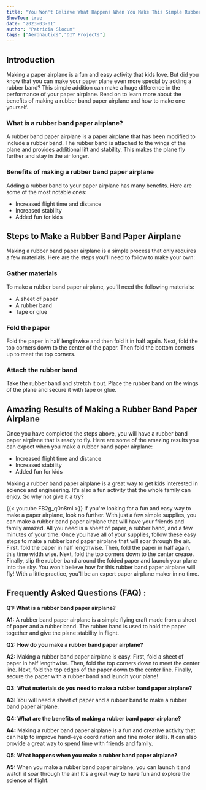```yaml
---
title: "You Won't Believe What Happens When You Make This Simple Rubber Band Paper Airplane!"
ShowToc: true 
date: "2023-03-01"
author: "Patricia Slocum" 
tags: ["Aeronautics","DIY Projects"]
---
```

## Introduction
Making a paper airplane is a fun and easy activity that kids love. But did you know that you can make your paper plane even more special by adding a rubber band? This simple addition can make a huge difference in the performance of your paper airplane. Read on to learn more about the benefits of making a rubber band paper airplane and how to make one yourself.

### What is a rubber band paper airplane?
A rubber band paper airplane is a paper airplane that has been modified to include a rubber band. The rubber band is attached to the wings of the plane and provides additional lift and stability. This makes the plane fly further and stay in the air longer.

### Benefits of making a rubber band paper airplane
Adding a rubber band to your paper airplane has many benefits. Here are some of the most notable ones:

- Increased flight time and distance
- Increased stability
- Added fun for kids

## Steps to Make a Rubber Band Paper Airplane
Making a rubber band paper airplane is a simple process that only requires a few materials. Here are the steps you'll need to follow to make your own:

### Gather materials
To make a rubber band paper airplane, you'll need the following materials:

- A sheet of paper
- A rubber band
- Tape or glue

### Fold the paper
Fold the paper in half lengthwise and then fold it in half again. Next, fold the top corners down to the center of the paper. Then fold the bottom corners up to meet the top corners.

### Attach the rubber band
Take the rubber band and stretch it out. Place the rubber band on the wings of the plane and secure it with tape or glue.

## Amazing Results of Making a Rubber Band Paper Airplane
Once you have completed the steps above, you will have a rubber band paper airplane that is ready to fly. Here are some of the amazing results you can expect when you make a rubber band paper airplane:

- Increased flight time and distance
- Increased stability
- Added fun for kids

Making a rubber band paper airplane is a great way to get kids interested in science and engineering. It's also a fun activity that the whole family can enjoy. So why not give it a try?

{{< youtube FB2g_q0n8mI >}} 
If you're looking for a fun and easy way to make a paper airplane, look no further. With just a few simple supplies, you can make a rubber band paper airplane that will have your friends and family amazed. All you need is a sheet of paper, a rubber band, and a few minutes of your time. Once you have all of your supplies, follow these easy steps to make a rubber band paper airplane that will soar through the air. First, fold the paper in half lengthwise. Then, fold the paper in half again, this time width wise. Next, fold the top corners down to the center crease. Finally, slip the rubber band around the folded paper and launch your plane into the sky. You won't believe how far this rubber band paper airplane will fly! With a little practice, you'll be an expert paper airplane maker in no time.

## Frequently Asked Questions (FAQ) :
**Q1: What is a rubber band paper airplane?**

**A1:** A rubber band paper airplane is a simple flying craft made from a sheet of paper and a rubber band. The rubber band is used to hold the paper together and give the plane stability in flight.

**Q2: How do you make a rubber band paper airplane?**

**A2:** Making a rubber band paper airplane is easy. First, fold a sheet of paper in half lengthwise. Then, fold the top corners down to meet the center line. Next, fold the top edges of the paper down to the center line. Finally, secure the paper with a rubber band and launch your plane!

**Q3: What materials do you need to make a rubber band paper airplane?**

**A3:** You will need a sheet of paper and a rubber band to make a rubber band paper airplane.

**Q4: What are the benefits of making a rubber band paper airplane?**

**A4:** Making a rubber band paper airplane is a fun and creative activity that can help to improve hand-eye coordination and fine motor skills. It can also provide a great way to spend time with friends and family.

**Q5: What happens when you make a rubber band paper airplane?**

**A5:** When you make a rubber band paper airplane, you can launch it and watch it soar through the air! It's a great way to have fun and explore the science of flight.





